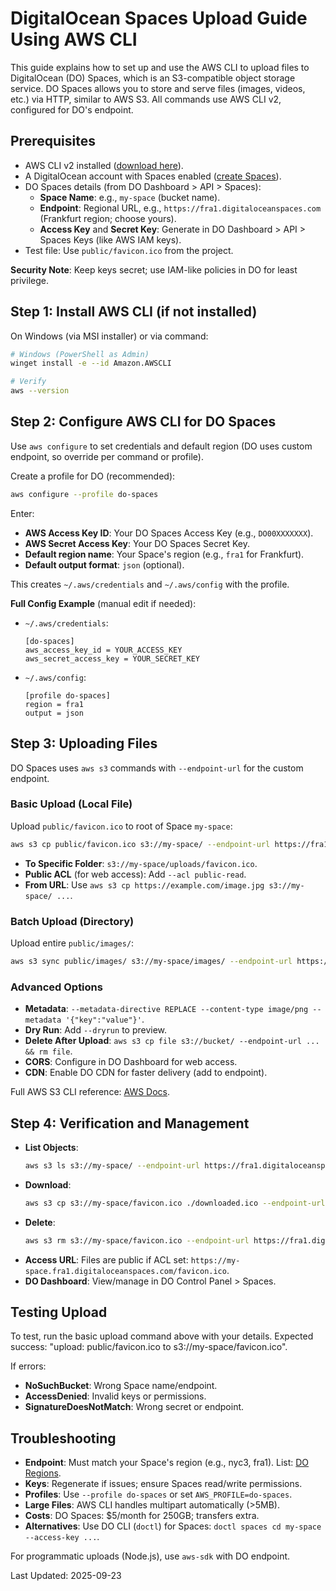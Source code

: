 # DigitalOcean Spaces Upload Guide Using AWS CLI

This guide explains how to set up and use the AWS CLI to upload files to DigitalOcean (DO) Spaces, which is an S3-compatible object storage service. DO Spaces allows you to store and serve files (images, videos, etc.) via HTTP, similar to AWS S3. All commands use AWS CLI v2, configured for DO's endpoint.

## Prerequisites

- AWS CLI v2 installed ([download here](https://aws.amazon.com/cli/)).
- A DigitalOcean account with Spaces enabled ([create Spaces](https://cloud.digitalocean.com/spaces)).
- DO Spaces details (from DO Dashboard > API > Spaces):
  - **Space Name**: e.g., `my-space` (bucket name).
  - **Endpoint**: Regional URL, e.g., `https://fra1.digitaloceanspaces.com` (Frankfurt region; choose yours).
  - **Access Key** and **Secret Key**: Generate in DO Dashboard > API > Spaces Keys (like AWS IAM keys).
- Test file: Use `public/favicon.ico` from the project.

**Security Note**: Keep keys secret; use IAM-like policies in DO for least privilege.

## Step 1: Install AWS CLI (if not installed)

On Windows (via MSI installer) or via command:

```bash
# Windows (PowerShell as Admin)
winget install -e --id Amazon.AWSCLI

# Verify
aws --version
```

## Step 2: Configure AWS CLI for DO Spaces

Use `aws configure` to set credentials and default region (DO uses custom endpoint, so override per command or profile).

Create a profile for DO (recommended):

```bash
aws configure --profile do-spaces
```

Enter:
- **AWS Access Key ID**: Your DO Spaces Access Key (e.g., `DO00XXXXXXX`).
- **AWS Secret Access Key**: Your DO Spaces Secret Key.
- **Default region name**: Your Space's region (e.g., `fra1` for Frankfurt).
- **Default output format**: `json` (optional).

This creates `~/.aws/credentials` and `~/.aws/config` with the profile.

**Full Config Example** (manual edit if needed):
- `~/.aws/credentials`:
  ```
  [do-spaces]
  aws_access_key_id = YOUR_ACCESS_KEY
  aws_secret_access_key = YOUR_SECRET_KEY
  ```
- `~/.aws/config`:
  ```
  [profile do-spaces]
  region = fra1
  output = json
  ```

## Step 3: Uploading Files

DO Spaces uses `aws s3` commands with `--endpoint-url` for the custom endpoint.

### Basic Upload (Local File)
Upload `public/favicon.ico` to root of Space `my-space`:

```bash
aws s3 cp public/favicon.ico s3://my-space/ --endpoint-url https://fra1.digitaloceanspaces.com --profile do-spaces
```

- **To Specific Folder**: `s3://my-space/uploads/favicon.ico`.
- **Public ACL** (for web access): Add `--acl public-read`.
- **From URL**: Use `aws s3 cp https://example.com/image.jpg s3://my-space/ ...`.

### Batch Upload (Directory)
Upload entire `public/images/`:

```bash
aws s3 sync public/images/ s3://my-space/images/ --endpoint-url https://fra1.digitaloceanspaces.com --profile do-spaces --acl public-read
```

### Advanced Options
- **Metadata**: `--metadata-directive REPLACE --content-type image/png --metadata '{"key":"value"}'`.
- **Dry Run**: Add `--dryrun` to preview.
- **Delete After Upload**: `aws s3 cp file s3://bucket/ --endpoint-url ... && rm file`.
- **CORS**: Configure in DO Dashboard for web access.
- **CDN**: Enable DO CDN for faster delivery (add to endpoint).

Full AWS S3 CLI reference: [AWS Docs](https://docs.aws.amazon.com/cli/latest/reference/s3/).

## Step 4: Verification and Management

- **List Objects**: 
  ```bash
  aws s3 ls s3://my-space/ --endpoint-url https://fra1.digitaloceanspaces.com --profile do-spaces
  ```
- **Download**:
  ```bash
  aws s3 cp s3://my-space/favicon.ico ./downloaded.ico --endpoint-url https://fra1.digitaloceanspaces.com --profile do-spaces
  ```
- **Delete**:
  ```bash
  aws s3 rm s3://my-space/favicon.ico --endpoint-url https://fra1.digitaloceanspaces.com --profile do-spaces
  ```
- **Access URL**: Files are public if ACL set: `https://my-space.fra1.digitaloceanspaces.com/favicon.ico`.
- **DO Dashboard**: View/manage in DO Control Panel > Spaces.

## Testing Upload

To test, run the basic upload command above with your details. Expected success: "upload: public/favicon.ico to s3://my-space/favicon.ico".

If errors:
- **NoSuchBucket**: Wrong Space name/endpoint.
- **AccessDenied**: Invalid keys or permissions.
- **SignatureDoesNotMatch**: Wrong secret or endpoint.

## Troubleshooting

- **Endpoint**: Must match your Space's region (e.g., nyc3, fra1). List: [DO Regions](https://docs.digitalocean.com/products/spaces/details/regional-availability/).
- **Keys**: Regenerate if issues; ensure Spaces read/write permissions.
- **Profiles**: Use `--profile do-spaces` or set `AWS_PROFILE=do-spaces`.
- **Large Files**: AWS CLI handles multipart automatically (>5MB).
- **Costs**: DO Spaces: $5/month for 250GB; transfers extra.
- **Alternatives**: Use DO CLI (`doctl`) for Spaces: `doctl spaces cd my-space --access-key ...`.

For programmatic uploads (Node.js), use `aws-sdk` with DO endpoint.

Last Updated: 2025-09-23